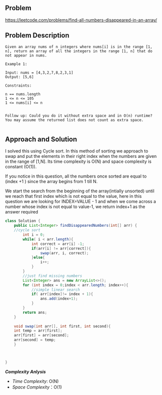 ## Problem
https://leetcode.com/problems/find-all-numbers-disappeared-in-an-array/

## Problem Description
```
Given an array nums of n integers where nums[i] is in the range [1, n], return an array of all the integers in the range [1, n] that do not appear in nums.

Example 1:

Input: nums = [4,3,2,7,8,2,3,1]
Output: [5,6]

Constraints:

n == nums.length
1 <= n <= 105
1 <= nums[i] <= n
 

Follow up: Could you do it without extra space and in O(n) runtime? You may assume the returned list does not count as extra space.


```

## Approach and Solution
I solved this using Cycle sort. In this method of sorting we approach to swap and put the elements in their right index when the numbers are given in the range of [1,N]. Its time complexity is O(N) and space complexity is constant (O(1)).

If you notice in this question, all the numbers once sorted are equal to (index +1 ) since the array begins from 1 till N.

We start the search from the beginning of the array(intially unsorted) until we reach that first index which is not equal to the value, here in this question we are looking for INDEX=VALUE - 1 and when we come across a number whose index is not equal to value-1, we return index+1 as the answer required


```java
class Solution {
    public List<Integer> findDisappearedNumbers(int[] arr) {
	//cycle sort
        int i = 0;
        while( i < arr.length){
            int correct = arr[i] -1;
            if(arr[i] != arr[correct]){
                swap(arr, i, correct);
            }else{
                i++;
            }
        }
        //just find missing numbers
        List<Integer> ans = new ArrayList<>();
        for (int index = 0;index < arr.length; index++){
            //simple linear search
            if( arr[index]!= index + 1){
                ans.add(index+1);
            }
        }
        return ans;
    }
   
    void swap(int arr[], int first, int second){
    int temp = arr[first];
    arr[first] = arr[second];
    arr[second] = temp;
    }
    


}
```
**_Complexity Anlysis_**

- _Time Complexity_: O(N)
- _Space Complexity_：O(1)

